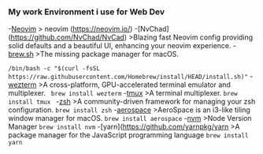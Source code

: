### My work Environment i use for Web Dev

-[Neovim](https://github.com/neovim/neovim) > neovim (https://neovim.io/)
-[NvChad] (https://github.com/NvChad/NvCad) >Blazing fast Neovim config providing solid defaults and a beautiful UI, enhancing your neovim experience.
-[brew.sh](https://github.com/Homebrew/brew) >The missing package manager for macOS.

`/bin/bash -c "$(curl -fsSL https://raw.githubusercontent.com/Homebrew/install/HEAD/install.sh)"`
-[wezterm](https://github.com/wez/wezterm) >A cross-platform, GPU-accelerated terminal emulator and multiplexer. ` brew install wezterm`
-[tmux](https://github.com/tmux/tmux) >A terminal multiplexer.
`brew install tmux `
-[zsh](https://github.com/ohmyzsh/ohmyzsh) >A community-driven framework for managing your zsh configuration.
`brew install zsh`
-[aerospace](https://github.com/aerospace/aerospace) >AeroSpace is an i3-like tiling window manager for macOS.
`brew install aerospace`
-[nvm](https://github.com/nvm-sh/nvm) >Node Version Manager
`brew install nvm`
-[yarn](https://github.com/yarnpkg/yarn >A package manager for the JavaScript programming language
`brew install yarn`

